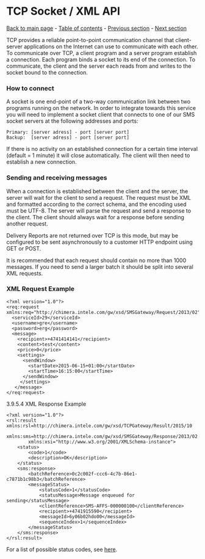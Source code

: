# TCP Socket / XML API

[Back to main page](https://github.com/Intelecom/sms/) - [Table of contents](/sections/Overview.md) - [Previous section](/sections/Interfaces/SMTP.md) -  [Next section](/sections/Interfaces/SMPP.md)

TCP provides a reliable point-to-point communication channel that client-server applications on the Internet can use to communicate with each other. To communicate over TCP, a client program and a server program establish a connection. Each program binds a socket to its end of the connection. To communicate, the client and the server each reads from and writes to the socket bound to the connection.

### How to connect

A socket is one end-point of a two-way communication link between two programs running on the network. In order to integrate towards this service you will need to implement a socket client that connects to one of our SMS socket servers at the following addresses and ports:

	Primary: [server adress] - port [server port]
	Backup:  [server adress] - port [server port]


If there is no activity on an established connection for a certain time interval (default = 1 minute) it will close automatically. The client will then need to establish a new connection.

###	Sending and receiving messages

When a connection is established between the client and the server, the server will wait for the client to send a request. The request must be XML and formatted according to the correct schema, and the encoding used must be UTF-8. The server will parse the request and send a response to the client. The client should always wait for a response before sending another request.

Delivery Reports are not returned over TCP is this mode, but may be configured to be sent asynchronously to a customer HTTP endpoint using GET or POST.

It is recommended that each request should contain no more than 1000 messages. If you need to send a larger batch it should be split into several XML requests.

###	XML Request Example

	<?xml version="1.0"?>
	<req:request xmlns:req="http://chimera.intele.com/gw/xsd/SMSGateway/Request/2013/02">
	  <serviceId>29</serviceId>
	  <username>gre</username>
	  <password>erg</password>
	  <message>
	    <recipient>+4741414141</recipient>
	    <content>test</content>
	    <price>0</price>
	    <settings>
	      <sendWindow>
	        <startDate>2015-06-15+01:00</startDate>
	        <startTime>16:15:00</startTime>
	      </sendWindow>
	     </settings>
	   </message>
	</req:request>

3.9.5.4	XML Response Example

	<?xml version="1.0"?>
	<rsl:result 	xmlns:rsl=http://chimera.intele.com/gw/xsd/TCPGateway/Result/2015/10
		   	xmlns:sms=http://chimera.intele.com/gw/xsd/SMSGateway/Response/2013/02
			xmlns:xsi="http://www.w3.org/2001/XMLSchema-instance">
		<status>
			<code>1</code>
			<description>OK</description>
		</status>
		<sms:response>
			<batchReference>0c2c002f-ccc6-4c7b-86e1-c7871b1c98b3</batchReference>
			<messageStatus>
				<statusCode>1</statusCode>
				<statusMessage>Message enqueued for sending</statusMessage>
				<clientReference>SMS-AFFS-000000100</clientReference>
				<recipient>+4741915590</recipient>
				<messageId>6y06b02hdo00</messageId>
				<sequenceIndex>1</sequenceIndex>
			</messageStatus>
		</sms:response>
	</rsl:result>

For a list of possible status codes, see [here](/sections/Common.md#response-parameters).


